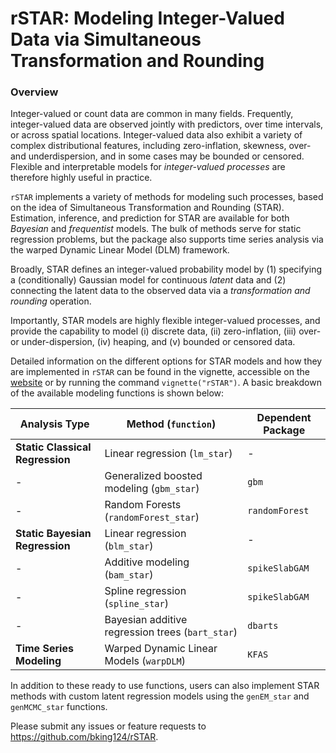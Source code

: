 
<!-- README.md is generated from README.Rmd. Please edit that file -->

# rSTAR: Modeling Integer-Valued Data via Simultaneous Transformation and Rounding

### Overview

Integer-valued or count data are common in many fields. Frequently,
integer-valued data are observed jointly with predictors, over time
intervals, or across spatial locations. Integer-valued data also exhibit
a variety of complex distributional features, including zero-inflation,
skewness, over- and underdispersion, and in some cases may be bounded or
censored. Flexible and interpretable models for *integer-valued
processes* are therefore highly useful in practice.

`rSTAR` implements a variety of methods for modeling such processes,
based on the idea of Simultaneous Transformation and Rounding (STAR).
Estimation, inference, and prediction for STAR are available for both
*Bayesian* and *frequentist* models. The bulk of methods serve for
static regression problems, but the package also supports time series
analysis via the warped Dynamic Linear Model (DLM) framework.

Broadly, STAR defines an integer-valued probability model by (1)
specifying a (conditionally) Gaussian model for continuous *latent* data
and (2) connecting the latent data to the observed data via a
*transformation and rounding* operation.

Importantly, STAR models are highly flexible integer-valued processes,
and provide the capability to model (i) discrete data, (ii)
zero-inflation, (iii) over- or under-dispersion, (iv) heaping, and (v)
bounded or censored data.

Detailed information on the different options for STAR models and how
they are implemented in `rSTAR` can be found in the vignette, accessible
on the [website](https://bking124.github.io/rSTAR/articles/rSTAR.html)
or by running the command `vignette("rSTAR")`. A basic breakdown of the
available modeling functions is shown below:

| Analysis Type                   | Method (`function`)                              | Dependent Package |
|---------------------------------|--------------------------------------------------|-------------------|
| **Static Classical Regression** | Linear regression (`lm_star`)                    | \-                |
| \-                              | Generalized boosted modeling (`gbm_star`)        | `gbm`             |
| \-                              | Random Forests (`randomForest_star`)             | `randomForest`    |
| **Static Bayesian Regression**  | Linear regression (`blm_star`)                   | \-                |
| \-                              | Additive modeling (`bam_star`)                   | `spikeSlabGAM`    |
| \-                              | Spline regression (`spline_star`)                | `spikeSlabGAM`    |
| \-                              | Bayesian additive regression trees (`bart_star`) | `dbarts`          |
| **Time Series Modeling**        | Warped Dynamic Linear Models (`warpDLM`)         | `KFAS`            |

In addition to these ready to use functions, users can also implement
STAR methods with custom latent regression models using the `genEM_star`
and `genMCMC_star` functions.

Please submit any issues or feature requests to
<https://github.com/bking124/rSTAR>.
